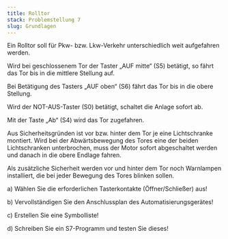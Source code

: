 ```yaml
---
title: Rolltor
stack: Problemstellung 7
slug: Grundlagen
---
```


Ein Rolltor soll für Pkw- bzw. Lkw-Verkehr unterschiedlich weit aufgefahren werden.

Wird bei geschlossenem Tor der Taster „AUF mitte“ (S5) betätigt, so fährt das Tor bis in die mittlere Stellung auf.

Bei Betätigung des Tasters „AUF oben“ (S6) fährt das Tor bis in die obere Stellung.

Wird der NOT-AUS-Taster (S0) betätigt, schaltet die Anlage sofort ab.

Mit der Taste „Ab“ (S4) wird das Tor zugefahren.

Aus Sicherheitsgründen ist vor bzw. hinter dem Tor je eine Lichtschranke montiert. Wird bei der Abwärtsbewegung des Tores eine der beiden Lichtschranken unterbrochen, muss der Motor sofort abgeschaltet werden und danach in die obere Endlage fahren.

Als zusätzliche Sicherheit werden vor und hinter dem Tor noch Warnlampen installiert, die bei jeder Bewegung des Tores blinken sollen.

a) Wählen Sie die erforderlichen Tasterkontakte (Öffner/Schließer) aus!

b) Vervollständigen Sie den Anschlussplan des Automatisierungsgerätes!

c) Erstellen Sie eine Symbolliste!

d) Schreiben Sie ein S7-Programm und testen Sie dieses!
